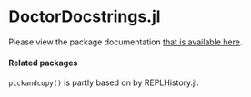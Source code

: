 # DoctorDocstrings.jl

Please view the package documentation [that is available here](https://miguelraz.github.io/DoctorDocstrings.jl/).

#### Related packages

`pickandcopy()` is partly based on by REPLHistory.jl.


